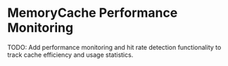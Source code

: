 # MemoryCache Performance Monitoring

TODO: Add performance monitoring and hit rate detection functionality to track cache efficiency and usage statistics. 